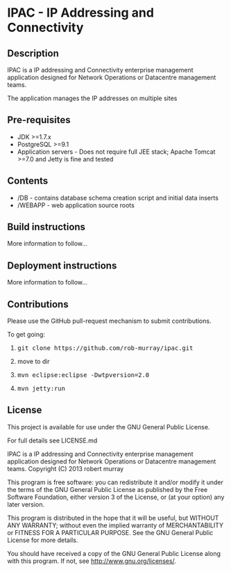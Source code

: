 IPAC - IP Addressing and Connectivity
====

## Description

IPAC is a IP addressing and Connectivity enterprise management application designed for Network Operations or Datacentre management teams.

The application manages the IP addresses on multiple sites


## Pre-requisites

* JDK >=1.7.x
* PostgreSQL >=9.1
* Application servers - Does not require full JEE stack; Apache Tomcat >=7.0 and Jetty is fine and tested

## Contents

* /DB - contains database schema creation script and initial data inserts
* /WEBAPP - web application source roots

## Build instructions

More information to follow...


## Deployment instructions


More information to follow...



## Contributions

Please use the GitHub pull-request mechanism to submit contributions.

To get going:

1) <pre>git clone https://github.com/rob-murray/ipac.git</pre>
2) move to dir
3) <pre>mvn eclipse:eclipse -Dwtpversion=2.0</pre>
4) <pre>mvn jetty:run</pre>


## License

This project is available for use under the GNU General Public License.

For full details see LICENSE.md

IPAC is a IP addressing and Connectivity enterprise management 
application designed for Network Operations or Datacentre management teams.
Copyright (C) 2013  robert murray

This program is free software: you can redistribute it and/or modify
it under the terms of the GNU General Public License as published by
the Free Software Foundation, either version 3 of the License, or
(at your option) any later version.

This program is distributed in the hope that it will be useful,
but WITHOUT ANY WARRANTY; without even the implied warranty of
MERCHANTABILITY or FITNESS FOR A PARTICULAR PURPOSE.  See the
GNU General Public License for more details.

You should have received a copy of the GNU General Public License
along with this program.  If not, see <http://www.gnu.org/licenses/>.

